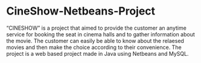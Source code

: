 # CineShow-Netbeans-Project

“CINESHOW” is a project that aimed to provide the customer an anytime service for booking the seat in cinema halls and to gather information about the movie. The customer can easily be able to know about the relaesed movies and then make the choice according to their convenience. The project is a web based project made in Java using Netbeans and MySQL.
